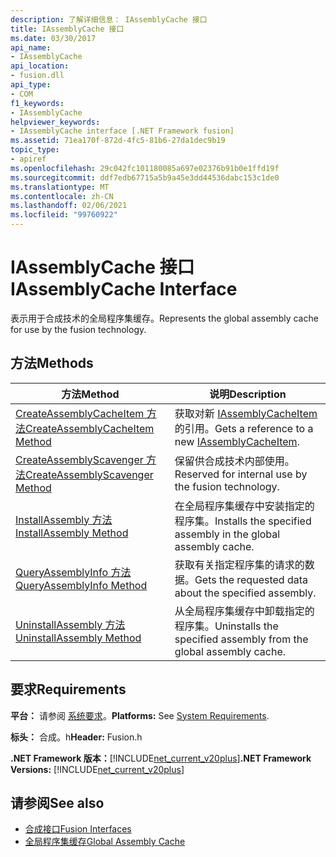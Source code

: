 ```yaml
---
description: 了解详细信息： IAssemblyCache 接口
title: IAssemblyCache 接口
ms.date: 03/30/2017
api_name:
- IAssemblyCache
api_location:
- fusion.dll
api_type:
- COM
f1_keywords:
- IAssemblyCache
helpviewer_keywords:
- IAssemblyCache interface [.NET Framework fusion]
ms.assetid: 71ea170f-872d-4fc5-81b6-27da1dec9b19
topic_type:
- apiref
ms.openlocfilehash: 29c042fc101180085a697e02376b91b0e1ffd19f
ms.sourcegitcommit: ddf7edb67715a5b9a45e3dd44536dabc153c1de0
ms.translationtype: MT
ms.contentlocale: zh-CN
ms.lasthandoff: 02/06/2021
ms.locfileid: "99760922"
---
```

# <a name="iassemblycache-interface"></a><span data-ttu-id="fa5f6-103">IAssemblyCache 接口</span><span class="sxs-lookup"><span data-stu-id="fa5f6-103">IAssemblyCache Interface</span></span>

<span data-ttu-id="fa5f6-104">表示用于合成技术的全局程序集缓存。</span><span class="sxs-lookup"><span data-stu-id="fa5f6-104">Represents the global assembly cache for use by the fusion technology.</span></span>  
  
## <a name="methods"></a><span data-ttu-id="fa5f6-105">方法</span><span class="sxs-lookup"><span data-stu-id="fa5f6-105">Methods</span></span>  
  
|<span data-ttu-id="fa5f6-106">方法</span><span class="sxs-lookup"><span data-stu-id="fa5f6-106">Method</span></span>|<span data-ttu-id="fa5f6-107">说明</span><span class="sxs-lookup"><span data-stu-id="fa5f6-107">Description</span></span>|  
|------------|-----------------|  
|[<span data-ttu-id="fa5f6-108">CreateAssemblyCacheItem 方法</span><span class="sxs-lookup"><span data-stu-id="fa5f6-108">CreateAssemblyCacheItem Method</span></span>](iassemblycache-createassemblycacheitem-method.md)|<span data-ttu-id="fa5f6-109">获取对新 [IAssemblyCacheItem](iassemblycacheitem-interface.md)的引用。</span><span class="sxs-lookup"><span data-stu-id="fa5f6-109">Gets a reference to a new [IAssemblyCacheItem](iassemblycacheitem-interface.md).</span></span>|  
|[<span data-ttu-id="fa5f6-110">CreateAssemblyScavenger 方法</span><span class="sxs-lookup"><span data-stu-id="fa5f6-110">CreateAssemblyScavenger Method</span></span>](iassemblycache-createassemblyscavenger-method.md)|<span data-ttu-id="fa5f6-111">保留供合成技术内部使用。</span><span class="sxs-lookup"><span data-stu-id="fa5f6-111">Reserved for internal use by the fusion technology.</span></span>|  
|[<span data-ttu-id="fa5f6-112">InstallAssembly 方法</span><span class="sxs-lookup"><span data-stu-id="fa5f6-112">InstallAssembly Method</span></span>](iassemblycache-installassembly-method.md)|<span data-ttu-id="fa5f6-113">在全局程序集缓存中安装指定的程序集。</span><span class="sxs-lookup"><span data-stu-id="fa5f6-113">Installs the specified assembly in the global assembly cache.</span></span>|  
|[<span data-ttu-id="fa5f6-114">QueryAssemblyInfo 方法</span><span class="sxs-lookup"><span data-stu-id="fa5f6-114">QueryAssemblyInfo Method</span></span>](iassemblycache-queryassemblyinfo-method.md)|<span data-ttu-id="fa5f6-115">获取有关指定程序集的请求的数据。</span><span class="sxs-lookup"><span data-stu-id="fa5f6-115">Gets the requested data about the specified assembly.</span></span>|  
|[<span data-ttu-id="fa5f6-116">UninstallAssembly 方法</span><span class="sxs-lookup"><span data-stu-id="fa5f6-116">UninstallAssembly Method</span></span>](iassemblycache-uninstallassembly-method.md)|<span data-ttu-id="fa5f6-117">从全局程序集缓存中卸载指定的程序集。</span><span class="sxs-lookup"><span data-stu-id="fa5f6-117">Uninstalls the specified assembly from the global assembly cache.</span></span>|  
  
## <a name="requirements"></a><span data-ttu-id="fa5f6-118">要求</span><span class="sxs-lookup"><span data-stu-id="fa5f6-118">Requirements</span></span>  

 <span data-ttu-id="fa5f6-119">**平台：** 请参阅 [系统要求](../../get-started/system-requirements.md)。</span><span class="sxs-lookup"><span data-stu-id="fa5f6-119">**Platforms:** See [System Requirements](../../get-started/system-requirements.md).</span></span>  
  
 <span data-ttu-id="fa5f6-120">**标头：** 合成。h</span><span class="sxs-lookup"><span data-stu-id="fa5f6-120">**Header:** Fusion.h</span></span>  
  
 <span data-ttu-id="fa5f6-121">**.NET Framework 版本：**[!INCLUDE[net_current_v20plus](../../../../includes/net-current-v20plus-md.md)]</span><span class="sxs-lookup"><span data-stu-id="fa5f6-121">**.NET Framework Versions:** [!INCLUDE[net_current_v20plus](../../../../includes/net-current-v20plus-md.md)]</span></span>  
  
## <a name="see-also"></a><span data-ttu-id="fa5f6-122">请参阅</span><span class="sxs-lookup"><span data-stu-id="fa5f6-122">See also</span></span>

- [<span data-ttu-id="fa5f6-123">合成接口</span><span class="sxs-lookup"><span data-stu-id="fa5f6-123">Fusion Interfaces</span></span>](fusion-interfaces.md)
- [<span data-ttu-id="fa5f6-124">全局程序集缓存</span><span class="sxs-lookup"><span data-stu-id="fa5f6-124">Global Assembly Cache</span></span>](../../app-domains/gac.md)

